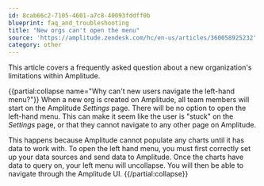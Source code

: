 ```yaml
---
id: 8cab66c2-7105-4601-a7c8-40093fddff0b
blueprint: faq_and_troubleshooting
title: "New orgs can't open the menu"
source: 'https://amplitude.zendesk.com/hc/en-us/articles/360058925232'
category: other
---
```

This article covers a frequently asked question about a new organization's limitations within Amplitude.

{{partial:collapse name="Why can't new users navigate the left-hand menu?"}}
When a new org is created on Amplitude, all team members will start on the Amplitude *Settings* page. There will be no option to open the left-hand menu. This can make it seem like the user is "stuck" on the *Settings* page, or that they cannot navigate to any other page on Amplitude.

This happens because Amplitude cannot populate any charts until it has data to work with. To open the left hand menu, you must first correctly set up your data sources and send data to Amplitude. Once the charts have data to query on, your left menu will uncollapse. You will then be able to navigate through the Amplitude UI.
{{/partial:collapse}}
